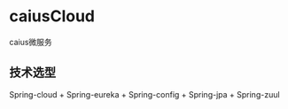 # caiusCloud
caius微服务
## 技术选型
Spring-cloud + Spring-eureka + Spring-config + Spring-jpa + Spring-zuul
